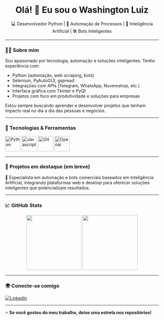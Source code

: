<h1 align="center">Olá! 👋 Eu sou o Washington Luiz</h1>

<p align="center">
  💻 Desenvolvedor Python | 🤖 Automação de Processos | 🧠 Inteligência Artificial | 🛠️ Bots Inteligentes
</p>

---

### 🧑‍💻 Sobre mim

Sou apaixonado por tecnologia, automação e soluções inteligentes. Tenho experiência com:

- Python (automação, web scraping, bots)
- Selenium, PyAutoGUI, gspread
- Integrações com APIs (Telegram, WhatsApp, Nuvemshop, etc.)
- Interface gráfica com Tkinter e PyQt
- Projetos com foco em produtividade e soluções para empresas

Estou sempre buscando aprender e desenvolver projetos que tenham impacto real no dia a dia das pessoas e negócios.

---

### 🚀 Tecnologias & Ferramentas

<p>
  <img src="https://www.svgrepo.com/show/354238/python.svg" alt="Python" title="Python" width="50"/>
  <img src="https://www.svgrepo.com/show/349419/javascript.svg" alt="Javascript" title="Javascript" width="50"/>
  <img src="https://www.svgrepo.com/show/353782/git-icon.svg" alt="Git" title="Git" width="50"/>
  <img src="https://www.svgrepo.com/show/306500/openai.svg" alt="Openai" title="Openai" width="50"/>
</p>

---

### 📌 Projetos em destaque (em breve)

🔧 Especialista em automação e bots comerciais baseados em Inteligência Artificial, integrando plataformas web e desktop para oferecer soluções inteligentes que potencializam resultados.

---

### 📈 GitHub Stats

<p align="center">
  <img height="180em" src="https://github-readme-stats.vercel.app/api?username=WashingtonLuiz2312&show_icons=true&theme=tokyonight"/>
  <img height="180em" src="https://github-readme-stats.vercel.app/api/top-langs/?username=WashingtonLuiz2312&layout=compact&theme=tokyonight"/>
</p>

---

### 🌍 Conecte-se comigo

[![LinkedIn](https://img.shields.io/badge/-LinkedIn-0A66C2?style=flat&logo=linkedin&logoColor=white)](www.linkedin.com/in/washington-luiz-b15b96236)

---

⭐ **Se você gostou do meu trabalho, deixe uma estrela nos repositórios!**

